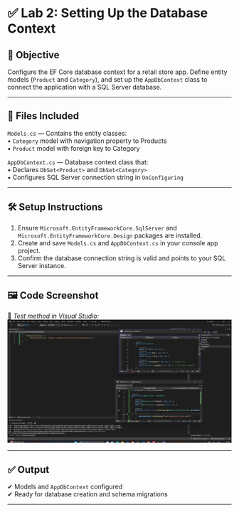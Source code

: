 # ✅ Lab 2: Setting Up the Database Context

## 📘 Objective  
Configure the EF Core database context for a retail store app. Define entity models (`Product` and `Category`), and set up the `AppDbContext` class to connect the application with a SQL Server database.

---

## 📁 Files Included

`Models.cs` — Contains the entity classes:  
▪ `Category` model with navigation property to Products  
▪ `Product` model with foreign key to Category  

`AppDbContext.cs` — Database context class that:  
▪ Declares `DbSet<Product>` and `DbSet<Category>`  
▪ Configures SQL Server connection string in `OnConfiguring`

---

## 🛠️ Setup Instructions

1. Ensure `Microsoft.EntityFrameworkCore.SqlServer` and `Microsoft.EntityFrameworkCore.Design` packages are installed.
2. Create and save `Models.cs` and `AppDbContext.cs` in your console app project.
3. Confirm the database connection string is valid and points to your SQL Server instance.

---
## 🖼️ Code Screenshot  
📌 *Test method in Visual Studio:*  
![alt text](image.png)

---
## ✅ Output

✔ Models and `AppDbContext` configured  
✔ Ready for database creation and schema migrations  

---
